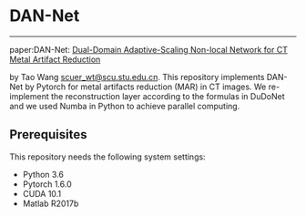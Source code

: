 # DAN-Net
------
paper:DAN-Net: [Dual-Domain Adaptive-Scaling Non-local Network for CT Metal Artifact Reduction](https://arxiv.org/abs/2102.08003)

by Tao Wang [scuer_wt@scu.stu.edu.cn](scuer_wt@scu.stu.edu.cn).
This repository implements DAN-Net by Pytorch for metal artifacts reduction (MAR) in CT images. We re-implement the reconstruction layer according to the formulas in DuDoNet and we used Numba in Python to achieve parallel computing.

Prerequisites
-------------

This repository needs the following system settings:

 - Python 3.6 
 - Pytorch 1.6.0
 - CUDA 10.1
 - Matlab R2017b
 

